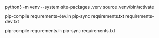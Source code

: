 python3 -m venv --system-site-packages .venv
source .venv/bin/activate

pip-compile requirements-dev.in
pip-sync requirements.txt requirements-dev.txt

pip-compile requirements.in
pip-sync requirements.txt
